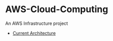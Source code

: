 # AWS-Cloud-Computing

An AWS Infrastructure project

- [Current Architecture](https://lucid.app/lucidchart/394425fe-7308-494d-ad8b-2bcd1bcae4d9/edit?view_items=YccmU6vDBapR&invitationId=inv_90b168de-52be-4d68-b940-fc239d920c49)

